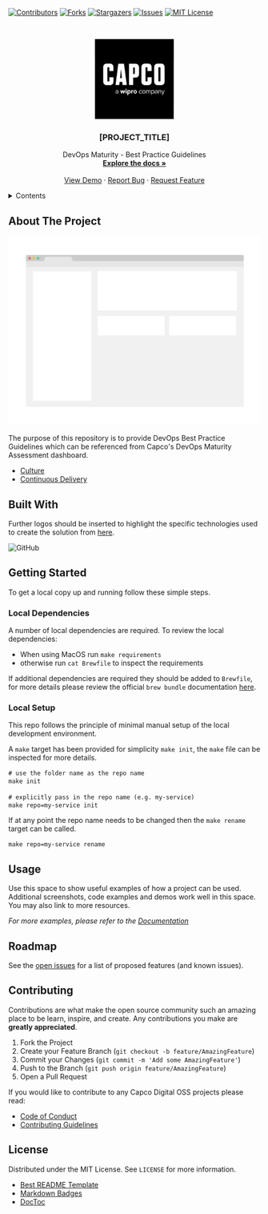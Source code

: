 [![Contributors][contributors-shield]][contributors-url]
[![Forks][forks-shield]][forks-url]
[![Stargazers][stars-shield]][stars-url]
[![Issues][issues-shield]][issues-url]
[![MIT License][license-shield]][license-url]

<!-- PROJECT LOGO -->
<br />
<p align="center">
  <a href="https://github.com/capcodigital/devops-maturity">
    <img src="https://raw.githubusercontent.com/capcodigital/.github/master/images/capco.jpeg" alt="Logo" height="160px">
  </a>
  <h3 align="center">[PROJECT_TITLE]</h3>
  <p align="center">
    DevOps Maturity - Best Practice Guidelines
    <br />
    <a href="https://github.com/capcodigital/devops-maturity"><strong>Explore the docs »</strong></a>
    <br />
    <br />
    <a href="https://github.com/capcodigital/devops-maturity">View Demo</a>
    ·
    <a href="https://github.com/capcodigital/devops-maturity/issues">Report Bug</a>
    ·
    <a href="https://github.com/capcodigital/devops-maturity/issues">Request Feature</a>
  </p>
</p>

<details>
  <summary>Contents</summary>
<!-- START doctoc generated TOC please keep comment here to allow auto update -->
<!-- DON'T EDIT THIS SECTION, INSTEAD RE-RUN doctoc TO UPDATE -->

- [About The Project](#about-the-project)
- [Built With](#built-with)
- [Getting Started](#getting-started)
  - [Local Dependencies](#local-dependencies)
  - [Local Setup](#local-setup)
- [Usage](#usage)
- [Roadmap](#roadmap)
- [Contributing](#contributing)
- [License](#license)

<!-- END doctoc generated TOC please keep comment here to allow auto update -->
</details>

## About The Project

[![Product Name Screen Shot][product-screenshot]](https://example.com)

The purpose of this repository is to provide DevOps Best Practice Guidelines which can be referenced from Capco's DevOps Maturity Assessment dashboard.

* [Culture](guidelines/culture/README.md)
* [Continuous Delivery](guidelines/continuous-delivery/README.md)


## Built With

Further logos should be inserted to highlight the specific technologies used to create the solution from [here](https://github.com/Ileriayo/markdown-badges).

![GitHub](https://img.shields.io/badge/github-%23121011.svg?style=for-the-badge&logo=github&logoColor=white)

## Getting Started

To get a local copy up and running follow these simple steps.

### Local Dependencies

A number of local dependencies are required.  To review the local dependencies:

* When using MacOS run `make requirements`
* otherwise run `cat Brewfile` to inspect the requirements

If additional dependencies are required they should be added to `Brewfile`, for more details please review the official `brew bundle` documentation [here](https://github.com/Homebrew/homebrew-bundle).

### Local Setup

This repo follows the principle of minimal manual setup of the local development environment.

 A `make` target has been provided for simplicity ```make init```, the `make` file can be inspected for more details.

 ```shell
# use the folder name as the repo name
make init

# explicitly pass in the repo name (e.g. my-service)
make repo=my-service init
```

If at any point the repo name needs to be changed then the `make rename` target can be called.

```shell
make repo=my-service rename
```

## Usage

Use this space to show useful examples of how a project can be used. Additional screenshots, code examples and demos work well in this space. You may also link to more resources.

_For more examples, please refer to the [Documentation](https://example.com)_

## Roadmap

See the [open issues](https://github.com/capcodigital/devops-maturity/issues) for a list of proposed features (and known issues).

## Contributing

Contributions are what make the open source community such an amazing place to be learn, inspire, and create. Any contributions you make are **greatly appreciated**.

1. Fork the Project
2. Create your Feature Branch (`git checkout -b feature/AmazingFeature`)
3. Commit your Changes (`git commit -m 'Add some AmazingFeature'`)
4. Push to the Branch (`git push origin feature/AmazingFeature`)
5. Open a Pull Request

If you would like to contribute to any Capco Digital OSS projects please read:

* [Code of Conduct](https://github.com/capcodigital/.github/blob/master/CODE_OF_CONDUCT.md)
* [Contributing Guidelines](https://github.com/capcodigital/.github/blob/master/CONTRIBUTING.md)

## License

Distributed under the MIT License. See `LICENSE` for more information.

* [Best README Template](https://github.com/othneildrew/Best-README-Template)
* [Markdown Badges](https://github.com/Ileriayo/markdown-badges)
* [DocToc](https://github.com/thlorenz/doctoc)

[contributors-shield]: https://img.shields.io/github/contributors/capcodigital/devops-maturity.svg?style=for-the-badge
[contributors-url]: https://github.com/capcodigital/devops-maturity/graphs/contributors
[forks-shield]: https://img.shields.io/github/forks/capcodigital/devops-maturity.svg?style=for-the-badge
[forks-url]: https://github.com/capcodigital/devops-maturity/network/members
[stars-shield]: https://img.shields.io/github/stars/capcodigital/devops-maturity.svg?style=for-the-badge
[stars-url]: https://github.com/capcodigital/devops-maturity/stargazers
[issues-shield]: https://img.shields.io/github/issues/capcodigital/devops-maturity.svg?style=for-the-badge
[issues-url]: https://github.com/capcodigital/devops-maturity/issues
[license-shield]: https://img.shields.io/github/license/capcodigital/devops-maturity.svg?style=for-the-badge
[license-url]: https://github.com/capcodigital/devops-maturity/blob/master/LICENSE
[product-screenshot]: images/screenshot.png
